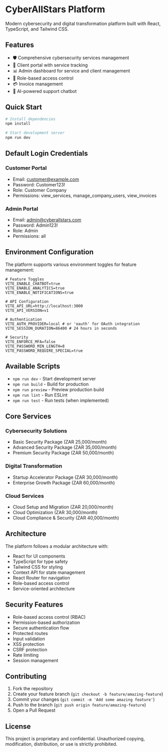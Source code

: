 # CyberAllStars Platform

Modern cybersecurity and digital transformation platform built with React, TypeScript, and Tailwind CSS.

## Features

- 🛡️ Comprehensive cybersecurity services management
- 💼 Client portal with service tracking
- 📊 Admin dashboard for service and client management
- 🔐 Role-based access control
- 💳 Invoice management
- 🤖 AI-powered support chatbot

## Quick Start

```bash
# Install dependencies
npm install

# Start development server
npm run dev
```

## Default Login Credentials

### Customer Portal
- Email: customer@example.com
- Password: Customer123!
- Role: Customer Company
- Permissions: view_services, manage_company_users, view_invoices

### Admin Portal
- Email: admin@cyberallstars.com
- Password: Admin123!
- Role: Admin
- Permissions: all

## Environment Configuration

The platform supports various environment toggles for feature management:

```env
# Feature Toggles
VITE_ENABLE_CHATBOT=true
VITE_ENABLE_ANALYTICS=true
VITE_ENABLE_NOTIFICATIONS=true

# API Configuration
VITE_API_URL=http://localhost:3000
VITE_API_VERSION=v1

# Authentication
VITE_AUTH_PROVIDER=local # or 'oauth' for OAuth integration
VITE_SESSION_DURATION=86400 # 24 hours in seconds

# Security
VITE_ENFORCE_MFA=false
VITE_PASSWORD_MIN_LENGTH=8
VITE_PASSWORD_REQUIRE_SPECIAL=true
```

## Available Scripts

- `npm run dev` - Start development server
- `npm run build` - Build for production
- `npm run preview` - Preview production build
- `npm run lint` - Run ESLint
- `npm run test` - Run tests (when implemented)

## Core Services

### Cybersecurity Solutions
- Basic Security Package (ZAR 25,000/month)
- Advanced Security Package (ZAR 35,000/month)
- Premium Security Package (ZAR 50,000/month)

### Digital Transformation
- Startup Accelerator Package (ZAR 30,000/month)
- Enterprise Growth Package (ZAR 60,000/month)

### Cloud Services
- Cloud Setup and Migration (ZAR 20,000/month)
- Cloud Optimization (ZAR 30,000/month)
- Cloud Compliance & Security (ZAR 40,000/month)

## Architecture

The platform follows a modular architecture with:

- React for UI components
- TypeScript for type safety
- Tailwind CSS for styling
- Context API for state management
- React Router for navigation
- Role-based access control
- Service-oriented architecture

## Security Features

- Role-based access control (RBAC)
- Permission-based authorization
- Secure authentication flow
- Protected routes
- Input validation
- XSS protection
- CSRF protection
- Rate limiting
- Session management

## Contributing

1. Fork the repository
2. Create your feature branch (`git checkout -b feature/amazing-feature`)
3. Commit your changes (`git commit -m 'Add some amazing feature'`)
4. Push to the branch (`git push origin feature/amazing-feature`)
5. Open a Pull Request

## License

This project is proprietary and confidential. Unauthorized copying, modification, distribution, or use is strictly prohibited.